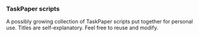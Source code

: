 ### TaskPaper scripts

A possibly growing collection of TaskPaper scripts put together for personal use. Titles are self-explanatory. Feel free to reuse and modify. 
